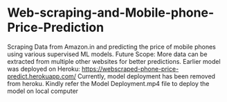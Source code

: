 # Web-scraping-and-Mobile-phone-Price-Prediction
Scraping Data from Amazon.in and predicting the price of mobile phones using various supervised ML models.
Future Scope: More data can be extracted from multiple other websites for better predictions.
Earlier model was deployed on Heroku: https://webscraped-phone-price-predict.herokuapp.com/
Currently, model deployment has been removed from heroku. Kindly refer the Model Deployment.mp4 file to deploy the model on local computer

